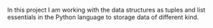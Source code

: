 In this project I am working with the data structures as tuples and list essentials in the 
Python language to storage data of different kind.
